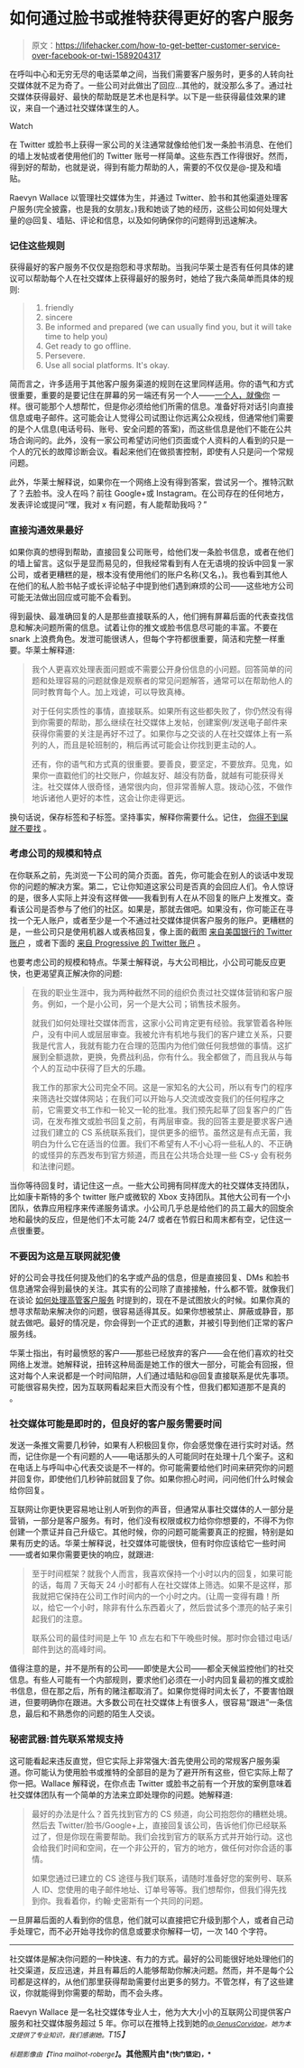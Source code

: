 # 如何通过脸书或推特获得更好的客户服务

> 原文：<https://lifehacker.com/how-to-get-better-customer-service-over-facebook-or-twi-1589204317>

在呼叫中心和无穷无尽的电话菜单之间，当我们需要客户服务时，更多的人转向社交媒体就不足为奇了。一些公司对此做出了回应...其他的，就没那么多了。通过社交媒体获得最好、最快的帮助既是艺术也是科学。以下是一些获得最佳效果的建议，来自一个通过社交媒体谋生的人。

Watch

在 Twitter 或脸书上获得一家公司的关注通常就像给他们发一条脸书消息、在他们的墙上发帖或者使用他们的 Twitter 账号一样简单。这些东西工作得很好。然而，得到好的帮助，也就是说，得到有能力帮助的人，需要的不仅仅是@-提及和墙贴。

Raevyn Wallace 以管理社交媒体为生，并通过 Twitter、脸书和其他渠道处理客户服务(完全披露，也是我的女朋友。)我和她谈了她的经历，这些公司如何处理大量的@回复、墙贴、评论和信息，以及如何确保你的问题得到迅速解决。

### 记住这些规则

获得最好的客户服务不仅仅是抱怨和寻求帮助。当我问华莱士是否有任何具体的建议可以帮助每个人在社交媒体上获得最好的服务时，她给了我六条简单而具体的规则:

> 1.  friendly
> 2.  sincere
> 3.  Be informed and prepared (we can usually find you, but it will take time to help you)
> 4.  Get ready to go offline.
> 5.  Persevere.
> 6.  Use all social platforms. It's okay.

简而言之，许多适用于其他客户服务渠道的规则在这里同样适用。你的语气和方式很重要，重要的是要记住在屏幕的另一端还有另一个人——[一个人，就像你](https://www.youtube.com/watch?v=cfwwHa-7Ux8) 一样。很可能那个人想帮忙，但是你必须给他们所需的信息。准备好将对话引向直接信息或电子邮件。这可能会让人觉得公司试图让你远离公众视线，但通常他们需要的是个人信息(电话号码、账号、安全问题的答案)，而这些信息是他们不能在公共场合询问的。此外，没有一家公司希望访问他们页面或个人资料的人看到的只是一个人的冗长的故障诊断会议。看起来他们在做损害控制，即使有人只是问一个常规问题。

此外，华莱士解释说，如果你在一个网络上没有得到答案，尝试另一个。推特沉默了？去脸书。没人在吗？前往 Google+或 Instagram。在公司存在的任何地方，发表评论或提问“嘿，我对 x 有问题，有人能帮助我吗？”

### 直接沟通效果最好

如果你真的想得到帮助，直接回复公司账号，给他们发一条脸书信息，或者在他们的墙上留言。这似乎是显而易见的，但我经常看到有人在无语境的投诉中回复一家公司，或者更糟糕的是，根本没有使用他们的账户名称(又名，)。我也看到其他人在他们的私人脸书帖子或长评论帖子中提到他们遇到麻烦的公司——这些地方公司可能无法做出回应或可能不会看到。

得到最快、最准确回复的人是那些直接联系的人，他们拥有屏幕后面的代表查找信息和解决问题所需的信息。试着让你的推文或脸书信息尽可能的丰富。不要在 snark 上浪费角色。发泄可能很诱人，但每个字符都很重要，简洁和完整一样重要。华莱士解释道:

> 我个人更喜欢处理表面问题或不需要公开身份信息的小问题。回答简单的问题和处理容易的问题就像是观察者的常见问题解答，通常可以在帮助他人的同时教育每个人。加上戏谑，可以导致真棒。
> 
> 对于任何实质性的事情，直接联系。如果所有这些都失败了，你仍然没有得到你需要的帮助，那么继续在社交媒体上发帖，创建案例/发送电子邮件来获得你需要的关注是再好不过了。如果你与之交谈的人在社交媒体上有一系列的人，而且是轮班制的，稍后再试可能会让你找到更主动的人。
> 
> 还有，你的语气和方式真的很重要。要善良，要坚定，不要放弃。见鬼，如果你一直戳他们的社交账户，你越友好、越没有防备，就越有可能获得关注。社交媒体人很奇怪，通常很内向，但非常善解人意。拨动心弦，不做作地诉诸他人更好的本性，这会让你走得更远。

换句话说，保存标签和子标签。坚持事实，解释你需要什么。记住， [你得不到屎就不要找](https://lifehacker.com/you-dont-get-shit-you-dont-ask-for-5807705) 。

### 考虑公司的规模和特点

在你联系之前，先浏览一下公司的简介页面。首先，你可能会在别人的谈话中发现你的问题的解决方案。第二，它让你知道这家公司是否真的会回应人们。令人惊讶的是，很多人实际上并没有这样做——我看到有人在从不回复的账户上发推文。查看该公司是否参与了他们的社区。如果是，那就去做吧。如果没有，你可能正在寻找一个无人账户，或者至少是一个不通过社交媒体提供客户服务的账户。更糟糕的是，一些公司只是使用机器人或表格回复，像上面的截图 [来自美国银行的 Twitter 账户](http://consumerist.com/2013/07/08/proof-that-bank-of-americas-twitter-account-is-moderated-by-robots-or-morons-or-moronic-robots/) ，或者下面的 [来自 Progressive 的 Twitter 账户](http://money.cnn.com/2012/08/14/technology/progressive-tweets/) 。

也要考虑公司的规模和特点。华莱士解释说，与大公司相比，小公司可能反应更快，也更渴望真正解决你的问题:

> 在我的职业生涯中，我为两种截然不同的组织负责过社交媒体营销和客户服务。例如，一个是小公司，另一个是大公司；销售技术服务。
> 
> 就我们如何处理社交媒体而言，这家小公司肯定更有经验。我掌管着各种账户，没有中间人或层层审查。我被允许有机地与我们的客户建立关系，只要我是代言人，我就有能力在合理的范围内为他们做任何我想做的事情。这扩展到全额退款，更换，免费战利品，你有什么。我全都做了，而且我从与每个人的互动中获得了巨大的乐趣。
> 
> 我工作的那家大公司完全不同。这是一家知名的大公司，所以有专门的程序来筛选社交媒体网站；在我们可以开始与人交流或改变我们的任何程序之前，它需要文书工作和一轮又一轮的批准。我们预先起草了回复客户的广告词，在发布推文或脸书回复之前，有两层审查。我的回答主要是要求客户通过我们建立的 CS 系统联系我们，提供更多的细节。虽然这是有点无菌，我明白为什么它在适当的位置。我们不希望有人不小心将一些私人的、不正确的或怪异的东西发布到官方频道，而且在公共场合处理一些 CS-y 会有税务和法律问题。

当你等待回复时，请记住这一点。一些大公司拥有同样庞大的社交媒体支持团队，比如康卡斯特的多个 twitter 账户或微软的 Xbox 支持团队。其他大公司有一个小团队，依靠应用程序来传递服务请求。小公司几乎总是给他们的员工最大的回旋余地和最快的反应，但是他们不太可能 24/7 或者在节假日和周末都有空，记住这一点很重要。

### 不要因为这是互联网就犯傻

好的公司会寻找任何提及他们的名字或产品的信息，但是直接回复、DMs 和脸书信息通常会得到最快的关注。其实有的公司除了直接接触，什么都不管。就像我们在谈论 [如何处理高管客户服务](https://lifehacker.com/how-to-contact-executive-customer-service-and-get-your-1563732113) 时提到的，现在不是试图放火的时候。如果你真的想寻求帮助来解决你的问题，很容易适得其反。如果你想被禁止、屏蔽或静音，那就去做吧。最好的情况是，你会得到一个正式的道歉，并被引导到他们正常的客户服务线。

华莱士指出，有时最愤怒的客户——那些已经放弃的客户——会在他们喜欢的社交网络上发泄。她解释说，扭转这种局面是她工作的很大一部分，可能会有回报，但这对每个人来说都是一个时间陷阱，人们通过墙贴和@回复直接联系是优先事项。可能很容易失控，因为互联网看起来巨大而没有个性，但我们都知道那不是真的 。

### 社交媒体可能是即时的，但良好的客户服务需要时间

发送一条推文需要几秒钟，如果有人积极回复你，你会感觉像在进行实时对话。然而，记住你是一个有问题的人——电话那头的人可能同时在处理十几个案子。这和在电话上与呼叫中心代表交谈是不一样的。你可能需要给他们时间来研究你的问题并回复你，即使他们几秒钟前就回复了你。如果你担心时间，问问他们什么时候会给你回复。

互联网让你更快更容易地让别人听到你的声音，但通常从事社交媒体的人一部分是营销，一部分是客户服务。有时，他们没有权限或权力给你你想要的，不得不为你创建一个票证并自己升级它。其他时候，你的问题可能需要真正的挖掘，特别是如果有历史的话。华莱士解释说，社交媒体可能很快，但有时你应该给它一些时间——或者如果你需要更快的响应，就跟进:

> 至于时间框架？就我个人而言，我喜欢保持一个小时以内的回复，如果可能的话，每周 7 天每天 24 小时都有人在社交媒体上筛选。如果不是这样，那我就把它保持在公司工作时间内的一个小时之内。(让周一变得有趣！所以，给它一个小时，除非有什么东西着火了，然后尝试多个漂亮的帖子来引起我们的注意。
> 
> 联系公司的最佳时间是上午 10 点左右和下午晚些时候。那时你会错过电话/邮件到达的高峰时间。

值得注意的是，并不是所有的公司——即使是大公司——都全天候监控他们的社交信息。有些人可能有一个内部规则，要求他们必须在一小时内回复最初的推文或脸书信息，但在那之后，所有的赌注都取消了。如果你觉得时间太长了，不要害怕跟进，但要明确你在跟进。大多数公司在社交媒体上有很多人，很容易“跟进”一条信息，最后和不熟悉你的问题的陌生人交谈。

### 秘密武器:首先联系常规支持

这可能看起来违反直觉，但它实际上非常强大:首先使用公司的常规客户服务渠道。你可能认为使用脸书或推特的全部目的是为了避开所有这些，但它实际上帮了你一把。Wallace 解释说，在你点击 Twitter 或脸书之前有一个开放的案例意味着社交媒体团队有一个简单的方法来立即处理你的问题。她解释道:

> 最好的办法是什么？首先找到官方的 CS 频道，向公司抱怨你的糟糕处境。然后去 Twitter/脸书/Google+上，直接回复该公司，告诉他们你已经联系过了，但是你现在需要帮助。我们会找到官方的联系方式并开始行动。这也会给我们时间和空间，在一个非公开的，官方的地方，做任何对你合适的事情。
> 
> 如果您通过已建立的 CS 途径与我们联系，请随时准备好您的案例号、联系人 ID、您使用的电子邮件地址、订单号等等。我们想帮你，但我们得先找到你。我看着你，约翰·史密斯有一个共同的问题。

一旦屏幕后面的人看到你的信息，他们就可以直接把它升级到那个人，或者自己动手处理它，而不必开始寻找你的信息或要求你解释一切，一次 140 个字符。

* * *

社交媒体是解决你问题的一种快速、有力的方式。最好的公司能很好地处理他们的社交渠道，反应迅速，并且有幕后的人能够帮助你解决问题。然而，并不是每个公司都是这样的，从他们那里获得帮助需要付出更多的努力。不管怎样，有了这些建议，你就能得到你需要的帮助，而不会头疼。

Raevyn Wallace 是一名社交媒体专业人士，他为大大小小的互联网公司提供客户服务和社交媒体服务超过 5 年。你可以在推特上找到她的[*<small>@ GenusCorvidae</small>*](http://twitter.com/genuscorvidae)*<small>。她为本文提供了专业知识，我们感谢她。</small>T15】*

<small>*标题影像由*</small><small>*【Tina mailhot-roberge】*</small>**。其他照片由*[<small></small>](http://www.shutterstock.com/pic.mhtml?id=174838673&src=id)*<small>*(快门锁定)，*</small>**